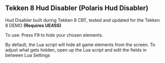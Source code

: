 ## Tekken 8 Hud Disabler (Polaris Hud Disabler)
Hud Disabler built during Tekken 8 CBT, tested and updated for the Tekken 8 DEMO **(Requires UE4SS)**

To use: Press F9 to hide your chosen elements.

By default, the Lua script will hide all game elements from the screen.
To adjust what gets hidden, open up the Lua script and edit the fields in between Lua Settings
